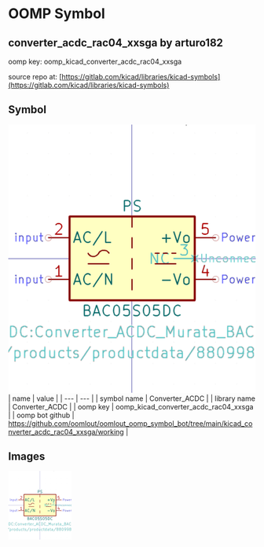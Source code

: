 # OOMP Symbol  
## converter_acdc_rac04_xxsga  by arturo182  
  
oomp key: oomp_kicad_converter_acdc_rac04_xxsga  
  
source repo at: [https://gitlab.com/kicad/libraries/kicad-symbols](https://gitlab.com/kicad/libraries/kicad-symbols)  
## Symbol  
  
[![working.png](working_600.png)](working.png)  
| name | value | 
| --- | --- | 
| symbol name | Converter_ACDC | 
| library name | Converter_ACDC | 
| oomp key | oomp_kicad_converter_acdc_rac04_xxsga | 
| oomp bot github | https://github.com/oomlout/oomlout_oomp_symbol_bot/tree/main/kicad_converter_acdc_rac04_xxsga/working | 
## Images  
  
[![working.png](working_140.png)](working.png)  
